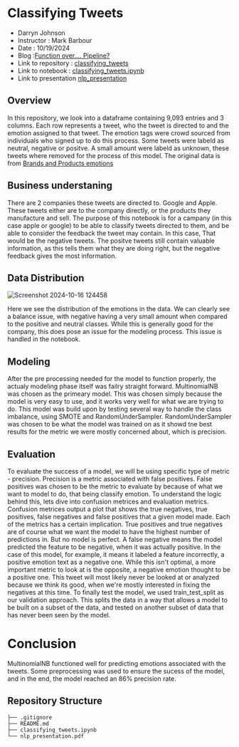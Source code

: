 # Classifying Tweets

- Darryn Johnson
- Instructor : Mark Barbour
- Date : 10/19/2024
- Blog :[Function over.... Pipeline?](https://datascienceandyou.blogspot.com/2024/10/function-over-pipeline.html)
- Link to repository : [classifying_tweets](https://github.com/Djohnson1313/classifying_tweets)
- Link to notebook : [classifying_tweets.ipynb](https://github.com/Djohnson1313/nlp_classifier/blob/main/classifying_tweets.ipynb)
- Link to presentation [nlp_presentation](https://github.com/Djohnson1313/classifying_tweets/blob/main/nlp_presentation.pdf)

## Overview

In this repository, we look into a dataframe containing 9,093 entries and 3 columns. Each row represents a tweet, who the tweet is directed to and the emotion assigned to that tweet. The emotion tags were crowd sourced from individuals who signed up to do this process. Some tweets were labeld as neutral, negative or positve. A small amount were labeld as unknown, these tweets where removed for the process of this model. The original data is from [Brands and Products emotions](https://data.world/crowdflower/brands-and-product-emotions)

## Business understaning 

There are 2 companies these tweets are directed to. Google and Apple. These tweets either are to the company directly, or the products they manufacture and sell. The purpose of this notebook is for a campany (in this case apple or google) to be able to classify tweets directed to them, and be able to consider the feedback the tweet may contain. In this case, That would be the negative tweets. The positve tweets still contain valuable information, as this tells them what they are doing right, but the negative feedback gives the most information.

 ## Data Distribution

 ![Screenshot 2024-10-16 124458](https://github.com/user-attachments/assets/5d9dd2f6-462d-4deb-b3dd-8821a2c29318)

Here we see the distribution of the emotions in the data. We can clearly see a balance issue, with negative having a very small amount when compared to the positive and neutral classes. While this is generally good for the company, this does pose an issue for the modeling process. This issue is handled in the notebook.

## Modeling 

After the pre processing needed for the model to function properly, the actualy modeling phase itself was failry straight forward. MultinomialNB was chosen as the primeary model. This was chosen simply because the model is very easy to use, and it works very well for what we are trying to do. This model was build upon by testing several way to handle the class imbalance, using SMOTE and RandomUnderSampler. RandomUnderSampler was chosen to be what the model was trained on as it showd tne best results for the metric we were mostly concerned about, which is precision. 

## Evaluation 

To evaluate the success of a model, we will be using specific type of metric - precision. Precision is a metric associated with false positives. False positives was chosen to be the metric to evaluate by because of what we want to model to do, that being classify emotion. To understand the logic behind this, lets dive into confusion metrices and evaluation metrics. Confusion metrices output a plot that shows the true negatives, true positives, false negatives and false positives that a given model made. Each of the metrics has a certain implication. True positives and true negatives are of course what we want the model to have the highest number of predictions in. But no model is perfect. A false negative means the model predicted the feature to be negative, when it was actually positive. In the case of this model, for example, it means it labeled a feature incorrectly, a positive emotion text as a negative one. While this isn't optimal, a more important metric to look at is the opposite, a negative emotion thought to be a positive one. This tweet will most likely never be looked at or analyzed because we think its good, when we're mostly interested in fixing the negatives at this time. To finally test the model, we used train_test_split as our validation approach. This splits the data in a way that allows a model to be built on a subset of the data, and tested on another subset of data that has never been seen by the model.

# Conclusion 

MultinomialNB functioned well for predicting emotions associated with the tweets. Some preprocessing was used to ensure the sucess of the model, and in the end, the model reached an 86% precision rate.

## Repository Structure

```
├── .gitignore
├── README.md
├── classifying_tweets.ipynb
└── nlp_presentation.pdf
```
